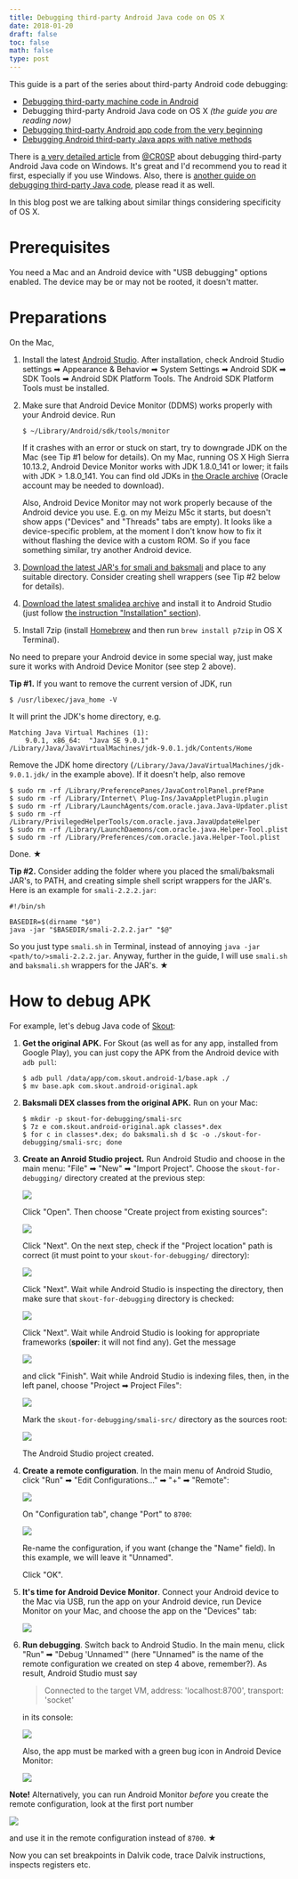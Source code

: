 ```yaml
---
title: Debugging third-party Android Java code on OS X
date: 2018-01-20
draft: false
toc: false
math: false
type: post
---
```


This guide is a part of the series about third-party Android code debugging:

* [Debugging third-party machine code in Android](../2018-01-16-debugging-machine-code-android/)
* Debugging third-party Android Java code on OS X _(the guide you are reading now)_
* [Debugging third-party Android app code from the very beginning](../2018-01-23-debugging-android-apps-from-first-instruction)
* [Debugging Android third-party Java apps with native methods](../2018-01-25-debugging-mixed-android-code/)

There is [a very detailed article](https://crosp.net/blog/android/android-reverse-engineering-debugging-smali-using-smalidea/) from [@CR0SP](https://twitter.com/CR0SP) about debugging third-party Android Java code on Windows. It's great and I'd recommend you to read it first, especially if you use Windows. Also, there is [another guide on debugging third-party Java code](https://packmad.github.io/debug-smali/), please read it as well.

In this blog post we are talking about similar things considering specificity of OS X.

# Prerequisites

You need a Mac and an Android device with "USB debugging" options enabled. The device may be or may not be rooted, it doesn't matter.

# Preparations

On the Mac,

1. Install the latest [Android Studio](https://developer.android.com/studio/index.html). After installation, check Android Studio settings ➡ Appearance & Behavior ➡ System Settings ➡ Android SDK ➡ SDK Tools ➡ Android SDK Platform Tools. The Android SDK Platform Tools must be installed.

2. Make sure that Android Device Monitor (DDMS) works properly with your Android device. Run

	```
	$ ~/Library/Android/sdk/tools/monitor
	```
	
	If it crashes with an error or stuck on start, try to downgrade JDK on the Mac (see Tip #1 below for details). On my Mac, running OS X High Sierra 10.13.2, Android Device Monitor works with JDK 1.8.0\_141 or lower; it fails with JDK > 1.8.0\_141. You can find old JDKs in [the Oracle archive](http://www.oracle.com/technetwork/java/javase/archive-139210.html) (Oracle account may be needed to download). 
	
	Also, Android Device Monitor may not work properly because of the Android device you use. E.g. on my Meizu M5c it starts, but doesn't show apps ("Devices" and "Threads" tabs are empty). It looks like a device-specific problem, at the moment I don't know how to fix it without flashing the device with a custom ROM. So if you face something similar, try another Android device.

3. [Download the latest JAR's for smali and baksmali](https://bitbucket.org/JesusFreke/smali/downloads/) and place to any suitable directory. Consider creating shell wrappers (see Tip #2 below for details).

4. [Download the latest smalidea archive](https://bitbucket.org/JesusFreke/smali/downloads/) and install it to Android Studio (just follow [the instruction "Installation" section](https://github.com/JesusFreke/smali/wiki/smalidea)).

5. Install 7zip (install [Homebrew](https://brew.sh) and then run `brew install p7zip` in OS X Terminal).

No need to prepare your Android device in some special way, just make sure it works with Android Device Monitor (see step 2 above).

**Tip #1.** If you want to remove the current version of JDK, run

```
$ /usr/libexec/java_home -V
```

It will print the JDK's home directory, e.g.

```
Matching Java Virtual Machines (1):
    9.0.1, x86_64:	"Java SE 9.0.1"	/Library/Java/JavaVirtualMachines/jdk-9.0.1.jdk/Contents/Home
```

Remove the JDK home directory (`/Library/Java/JavaVirtualMachines/jdk-9.0.1.jdk/` in the example above). If it doesn't help, also remove

```
$ sudo rm -rf /Library/PreferencePanes/JavaControlPanel.prefPane
$ sudo rm -rf /Library/Internet\ Plug-Ins/JavaAppletPlugin.plugin
$ sudo rm -rf /Library/LaunchAgents/com.oracle.java.Java-Updater.plist
$ sudo rm -rf /Library/PrivilegedHelperTools/com.oracle.java.JavaUpdateHelper
$ sudo rm -rf /Library/LaunchDaemons/com.oracle.java.Helper-Tool.plist
$ sudo rm -rf /Library/Preferences/com.oracle.java.Helper-Tool.plist
```

Done. ★

**Tip #2.** Consider adding the folder where you placed the smali/baksmali JAR's, to PATH, and creating simple shell script wrappers for the JAR's. Here is an example for `smali-2.2.2.jar`:

```
#!/bin/sh

BASEDIR=$(dirname "$0")
java -jar "$BASEDIR/smali-2.2.2.jar" "$@"
```

So you just type `smali.sh` in Terminal, instead of annoying `java -jar <path/to/>smali-2.2.2.jar`. Anyway, further in the guide, I will use `smali.sh` and `baksmali.sh` wrappers for the JAR's. ★

# How to debug APK

For example, let's debug Java code of [Skout](https://play.google.com/store/apps/details?id=com.skout.android&hl=uk):

1. **Get the original APK.** For Skout (as well as for any app, installed from Google Play), you can just copy the APK from the Android device with `adb pull`:

	```
	$ adb pull /data/app/com.skout.android-1/base.apk ./
	$ mv base.apk com.skout.android-original.apk
	```
	
2. **Baksmali DEX classes from the original APK.** Run on your Mac:

	```
	$ mkdir -p skout-for-debugging/smali-src
	$ 7z e com.skout.android-original.apk classes*.dex
	$ for c in classes*.dex; do baksmali.sh d $c -o ./skout-for-debugging/smali-src; done
	```
	
3. **Create an Anroid Studio project.** Run Android Studio and choose in the main menu: "File" ➡ "New" ➡ "Import Project". Choose the `skout-for-debugging/` directory created at the previous step:

	![](choose-skout-for-debugging.png)
	
	Click "Open". Then choose "Create project from existing sources":
	
	![](from-exist-src.png)
	
	Click "Next". On the next step, check if the "Project location" path is correct (it must point to your `skout-for-debugging/` directory):
	
	![](loc.png)
	
	Click "Next". Wait while Android Studio is inspecting the directory, then make sure that `skout-for-debugging` directory is checked:
	
	![](checked.png)
	
	Click "Next". Wait while Android Studio is looking for appropriate frameworks (**spoiler**: it will not find any). Get the message
	
	![](no-frameworks-detected.png)
	
	and click "Finish". Wait while Android Studio is indexing files, then, in the left panel, choose "Project ➡ Project Files":
	
	![](project-files.png)
	
	Mark the `skout-for-debugging/smali-src/` directory as the sources root:
	
	![](src-root.png)
	
	The Android Studio project created.
	
4. **Create a remote configuration**. In the main menu of Android Studio, click "Run" ➡ "Edit Configurations..." ➡ "+" ➡ "Remote":

	![](remote-conf.png)
	
	On "Configuration tab", change "Port" to `8700`:
	
	![](port-8700.png)
	
	Re-name the configuration, if you want (change the "Name" field). In this example, we will leave it "Unnamed". 
	
	Click "OK".
	
5. **It's time for Android Device Monitor**. Connect your Android device to the Mac via USB, run the app on your Android device, run Device Monitor on your Mac, and choose the app on the "Devices" tab:

	![](ddms-skout.png)
	
6. **Run debugging**. Switch back to Android Studio. In the main menu, click "Run" ➡ "Debug 'Unnamed'" (here "Unnamed" is the name of the remote configuration we created on step 4 above, remember?). As result, Android Studio must say 

	> Connected to the target VM, address: 'localhost:8700', transport: 'socket'
	
	in its console:

	![](connected.png)
	
	Also, the app must be marked with a green bug icon in Android Device Monitor:
	
	![](green-bug.png)
	
**Note!** Alternatively, you can run Android Monitor _before_ you create the remote configuration, look at the first port number

![](ddms-skout2.png)

and use it in the remote configuration instead of `8700`. ★

Now you can set breakpoints in Dalvik code, trace Dalvik instructions, inspects registers etc.
